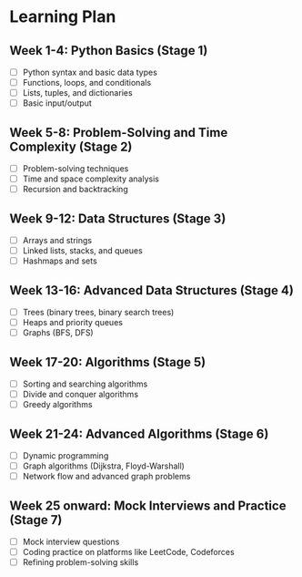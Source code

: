 # Learning Plan

## Week 1-4: Python Basics (Stage 1)
- [ ] Python syntax and basic data types
- [ ] Functions, loops, and conditionals
- [ ] Lists, tuples, and dictionaries
- [ ] Basic input/output

## Week 5-8: Problem-Solving and Time Complexity (Stage 2)
- [ ] Problem-solving techniques
- [ ] Time and space complexity analysis
- [ ] Recursion and backtracking

## Week 9-12: Data Structures (Stage 3)
- [ ] Arrays and strings
- [ ] Linked lists, stacks, and queues
- [ ] Hashmaps and sets

## Week 13-16: Advanced Data Structures (Stage 4)
- [ ] Trees (binary trees, binary search trees)
- [ ] Heaps and priority queues
- [ ] Graphs (BFS, DFS)

## Week 17-20: Algorithms (Stage 5)
- [ ] Sorting and searching algorithms
- [ ] Divide and conquer algorithms
- [ ] Greedy algorithms

## Week 21-24: Advanced Algorithms (Stage 6)
- [ ] Dynamic programming
- [ ] Graph algorithms (Dijkstra, Floyd-Warshall)
- [ ] Network flow and advanced graph problems

## Week 25 onward: Mock Interviews and Practice (Stage 7)
- [ ] Mock interview questions
- [ ] Coding practice on platforms like LeetCode, Codeforces
- [ ] Refining problem-solving skills
